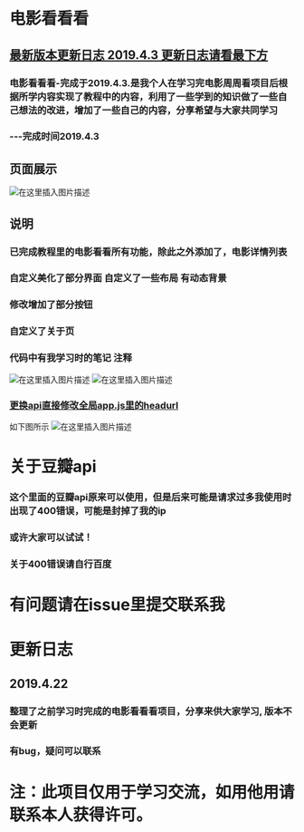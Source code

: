 # 电影看看看

 ## [最新版本更新日志 2019.4.3 更新日志请看最下方](#jump)
 
### 电影看看看-完成于2019.4.3.是我个人在学习完电影周周看项目后根据所学内容实现了教程中的内容，利用了一些学到的知识做了一些自己想法的改进，增加了一些自己的内容，分享希望与大家共同学习

###                                                                                             ---完成时间2019.4.3
## 页面展示
![在这里插入图片描述](https://img-blog.csdnimg.cn/20190422184000967.png?x-oss-process=image/watermark,type_ZmFuZ3poZW5naGVpdGk,shadow_10,text_aHR0cHM6Ly9ibG9nLmNzZG4ubmV0L3FxXzQxOTg0NjM0,size_16,color_FFFFFF,t_70)
## 说明
### 已完成教程里的电影看看所有功能，除此之外添加了，电影详情列表
### 自定义美化了部分界面 自定义了一些布局 有动态背景
### 修改增加了部分按钮
### 自定义了关于页

### 代码中有我学习时的笔记 注释

![在这里插入图片描述](https://img-blog.csdnimg.cn/20190422182713144.png)
![在这里插入图片描述](https://img-blog.csdnimg.cn/20190422182725241.png?x-oss-process=image/watermark,type_ZmFuZ3poZW5naGVpdGk,shadow_10,text_aHR0cHM6Ly9ibG9nLmNzZG4ubmV0L3FxXzQxOTg0NjM0,size_16,color_FFFFFF,t_70)

 ### [更换api直接修改全局app.js里的headurl](#here)
 <span id = "here">如下图所示</span>
 ![在这里插入图片描述](https://img-blog.csdnimg.cn/20190422182719921.png)
# 关于豆瓣api
### 这个里面的豆瓣api原来可以使用，但是后来可能是请求过多我使用时出现了400错误，可能是封掉了我的ip
### 或许大家可以试试！
### 关于400错误请自行百度

# 有问题请在issue里提交联系我

 # <span id = "jump">更新日志</span>
 
 ## 2019.4.22
 
 ### 整理了之前学习时完成的电影看看看项目，分享来供大家学习, 版本不会更新
 ### 有bug，疑问可以联系
 
 # 注：此项目仅用于学习交流，如用他用请联系本人获得许可。
